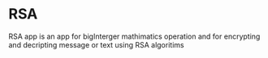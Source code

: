 # RSA
 RSA app is an app for bigInterger mathimatics operation and for encrypting and decripting message or text using RSA algoritims
